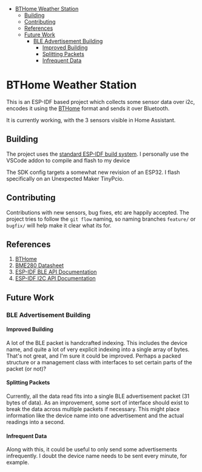 - [BTHome Weather Station](#bthome-weather-station)
  - [Building](#building)
  - [Contributing](#contributing)
  - [References](#references)
  - [Future Work](#future-work)
    - [BLE Advertisement Building](#ble-advertisement-building)
      - [Improved Building](#improved-building)
      - [Splitting Packets](#splitting-packets)
      - [Infrequent Data](#infrequent-data)

# BTHome Weather Station

This is an ESP-IDF based project which collects some sensor data over i2c, encodes it using the [BTHome](https://bthome.io/) format and sends it over Bluetooth.

It is currently working, with the 3 sensors visible in Home Assistant.

## Building

The project uses the [standard ESP-IDF build system](https://docs.espressif.com/projects/esp-idf/en/v4.4.2/esp32/api-guides/build-system.html).
I  personally use the VSCode addon to compile and flash to my device

The SDK config targets a somewhat new revision of an ESP32.  I flash specifically on an Unexpected Maker TinyPcio.

## Contributing

Contributions with new sensors, bug fixes, etc are happily accepted.  The project tries to follow the `git flow` naming, so naming branches `feature/` or `bugfix/`
will help make it clear what its for.

## References

1. [BTHome](https://bthome.io/)
1. [BME280 Datasheet](https://www.mouser.com/datasheet/2/783/BST-BME280-DS002-1509607.pdf)
2. [ESP-IDF BLE API Documentation](https://docs.espressif.com/projects/esp-idf/en/latest/esp32/api-reference/bluetooth/esp_gap_ble.html)
3. [ESP-IDF I2C API Documentation](https://docs.espressif.com/projects/esp-idf/en/latest/esp32/api-reference/peripherals/i2c.html)

## Future Work

### BLE Advertisement Building

#### Improved Building

A lot of the BLE packet is handcrafted indexing.  This includes the device name, and quite a lot of very explicit indexing into a single
array of bytes.  That's not great, and I'm sure it could be improved.  Perhaps a packed structure or a management class with
interfaces to set certain parts of the packet (or not)?

#### Splitting Packets

Currently, all the data read fits into a single BLE advertisement packet (31 bytes of data).  As an improvement, some sort of interface should
exist to break the data across multiple packets if necessary.  This might place information like the device name into one advertisement and
the actual readings into a second.

#### Infrequent Data

Along with this, it could be useful to only send some advertisements infrequently.  I doubt the device name needs to be sent every minute, for example.

